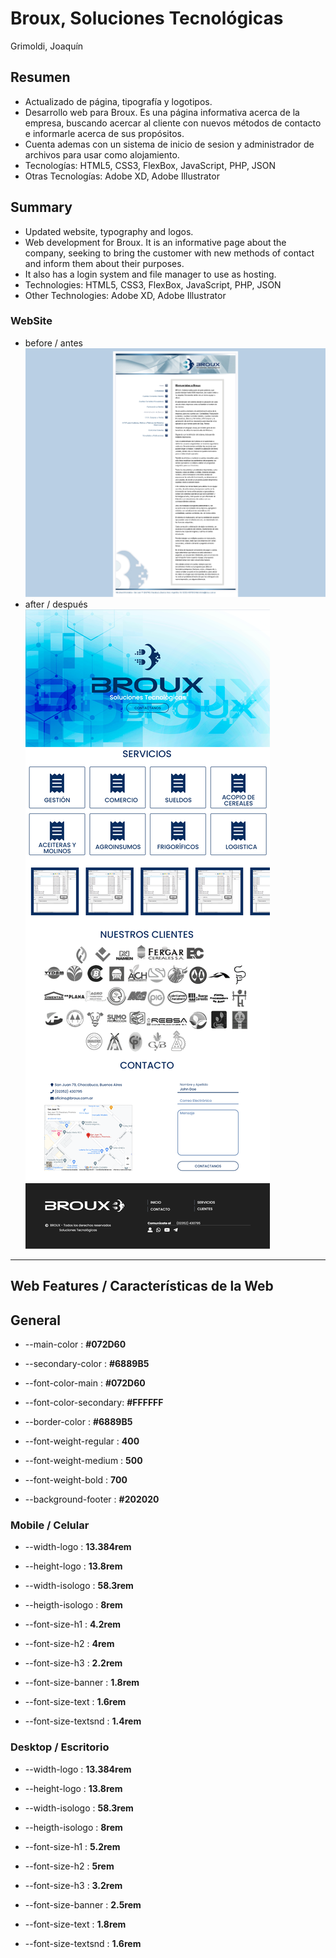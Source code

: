 # Broux, Soluciones Tecnológicas

Grimoldi, Joaquín

## Resumen

+ Actualizado de página, tipografía y logotipos.
+ Desarrollo web para Broux. Es una página informativa acerca de la empresa, buscando acercar al cliente con nuevos métodos de contacto e informarle acerca de sus propósitos.
+ Cuenta ademas con un sistema de inicio de sesion y administrador de archivos para usar como alojamiento.
+ Tecnologías: HTML5, CSS3, FlexBox, JavaScript, PHP, JSON
+ Otras Tecnologías: Adobe XD, Adobe Illustrator

## Summary

+ Updated website, typography and logos.
+ Web development for Broux. It is an informative page about the company, seeking to bring the customer with new methods of contact and inform them about their purposes.
+ It also has a login system and file manager to use as hosting.
+ Technologies: HTML5, CSS3, FlexBox, JavaScript, PHP, JSON
+ Other Technologies: Adobe XD, Adobe Illustrator

### WebSite

+ before / antes
![old design](./assets/old.png)
+ after / después
![new design](./assets/new.png)

---

## Web Features / Características de la Web

## General

+ --main-color          : **#072D60**

+ --secondary-color     : **#6889B5**

+ --font-color-main     : **#072D60**

+ --font-color-secondary: **#FFFFFF**

+ --border-color        : **#6889B5**

+ --font-weight-regular : **400**

+ --font-weight-medium  : **500**

+ --font-weight-bold    : **700**

+ --background-footer   : **#202020**

### Mobile / Celular

+ --width-logo          : **13.384rem**

+ --height-logo         : **13.8rem**

+ --width-isologo       : **58.3rem**

+ --heigth-isologo      : **8rem**

+ --font-size-h1        : **4.2rem**

+ --font-size-h2        : **4rem**

+ --font-size-h3        : **2.2rem**

+ --font-size-banner    : **1.8rem**

+  --font-size-text     : **1.6rem**

+ --font-size-textsnd   : **1.4rem**

### Desktop / Escritorio

+ --width-logo          : **13.384rem**

+ --height-logo         : **13.8rem**

+ --width-isologo       : **58.3rem**

+ --heigth-isologo      : **8rem**

+ --font-size-h1        : **5.2rem**

+ --font-size-h2        : **5rem**

+ --font-size-h3        : **3.2rem**

+ --font-size-banner    : **2.5rem**

+ --font-size-text      : **1.8rem**

+ --font-size-textsnd   : **1.6rem**